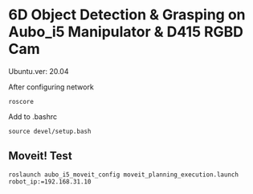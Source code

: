   # 6D Object Detection & Grasping on Aubo_i5 Manipulator & D415 RGBD Cam

Ubuntu.ver: 20.04

After configuring network
```
roscore
```
Add to .bashrc
```
source devel/setup.bash
```

## Moveit! Test
```
roslaunch aubo_i5_moveit_config moveit_planning_execution.launch robot_ip:=192.168.31.10
```
